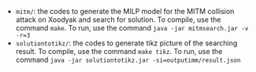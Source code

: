 - `mitm/`: the codes to generate the MILP model for the MITM collision attack on Xoodyak and search for solution. To compile, use the command `make`. To run, use the command `java -jar mitmsearch.jar -v -r=3`
- `solutiontotikz/`: the codes to generate tikz picture of the searching result. To compile, use the command `make tikz`. To run, use the command `java -jar solutiontotikz.jar -si=outputimm/result.json`
